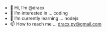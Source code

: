 - 👋 Hi, I’m @dracx
- 👀 I’m interested in ... coding
- 🌱 I’m currently learning ... nodejs
- 📫 How to reach me ... dracx.py@gmail.com

<!---
dracxi/dracxi is a ✨ special ✨ repository because its `README.md` (this file) appears on your GitHub profile.
You can click the Preview link to take a look at your changes.
--->
